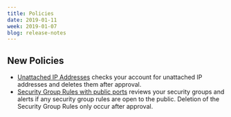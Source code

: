 ```yaml
---
title: Policies
date: 2019-01-11
week: 2019-01-07
blog: release-notes
---
```


## New Policies

* [Unattached IP Addresses](https://github.com/rightscale/policy_templates/tree/master/cost/unattached_addresses) checks your account for unattached IP addresses and deletes them after approval.
* [Security Group Rules with public ports](https://github.com/rightscale/policy_templates/tree/master/security/security_groups/world_open_ports) reviews your security groups and alerts if any security group rules are open to the public. Deletion of the Security Group Rules only occur after approval.
